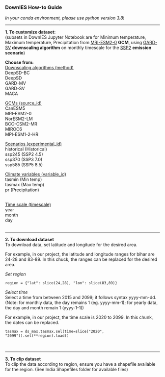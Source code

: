 ### DownIES How-to Guide

*In your conda environment, please use python version 3.8!*

---
**1. To customize dataset:**<br>
(subsets in DownIES Jupyter Notebook are for Minimum temperature, Maximum temperature, Precipitation from <u>MRI-ESM2-0</u> **GCM**, using <u>GARD-SV</u> **downscaling algorithm** on monthly timescale for the <u>SSP2</u> **emission scenario**)<br>

**Choose from:** <br>
<u>Downscaling algorithms (method) </u> <br>
DeepSD-BC<br>
DeepSD<br>
GARD-MV<br>
GARD-SV<br>
MACA<br>

<u>GCMs (source_id) </u> <br>
CanESM5 <br>
MRI-ESM2-0<br>
NorESM2-LM<br>
BCC-CSM2-MR<br>
MIROC6<br>
MPI-ESM1-2-HR<br>

<u>Scenarios (experimental_id)</u> <br>
historical (Historical)<br>
ssp245 (SSP2 4.5)<br>
ssp370 (SSP3 7.0)<br>
ssp585 (SSP5 8.5)<br>

<u>Climate variables (variable_id)</u> <br>
tasmin (Min temp)<br>
tasmax (Max temp)<br>
pr (Precipitation)<br>
<br>

<u>Time scale (timescale)</u> <br>
year<br>
month<br>
day<br>
<br>

---
**2. To download dataset**<br>
To download data, set latitude and longitude for the desired area.

For example, in our project, the latitude and longitude ranges for bihar are 24-28 and 83-89. In this chuck, the ranges can be replaced for the desired area. <br>

*Set region*
```
region = {"lat": slice(24,28), "lon": slice(83,89)} 
```
*Select time* <br>
Select a time from between 2015 and 2099; it follows syntax yyyy-mm-dd. <br>
(Note: for monthly data, the day remains 1 (eg. yyyy-mm-1); for yearly data, the day and month remain 1 (yyyy-1-1)) <br>

For example, in our project, the time scale is 2020 to 2099. In this chunk, the dates can be replaced.

```
tasmax = ds_max.tasmax.sel(time=slice("2020", "2099")).sel(**region).load()
```

<br>

---

**3. To clip dataset**<br> 
To clip the data according to region, ensure you have a shapefile available for the region. (See India Shapefiles folder for available files)